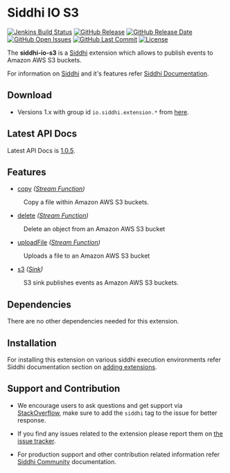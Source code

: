 ﻿Siddhi IO S3
======================================

  [![Jenkins Build Status](https://wso2.org/jenkins/job/siddhi/job/siddhi-io-s3/badge/icon)](https://wso2.org/jenkins/job/siddhi/job/siddhi-io-s3/)
  [![GitHub Release](https://img.shields.io/github/release/siddhi-io/siddhi-io-s3.svg)](https://github.com/siddhi-io/siddhi-io-s3/releases)
  [![GitHub Release Date](https://img.shields.io/github/release-date/siddhi-io/siddhi-io-s3.svg)](https://github.com/siddhi-io/siddhi-io-s3/releases)
  [![GitHub Open Issues](https://img.shields.io/github/issues-raw/siddhi-io/siddhi-io-s3.svg)](https://github.com/siddhi-io/siddhi-io-s3/issues)
  [![GitHub Last Commit](https://img.shields.io/github/last-commit/siddhi-io/siddhi-io-s3.svg)](https://github.com/siddhi-io/siddhi-io-s3/commits/master)
  [![License](https://img.shields.io/badge/License-Apache%202.0-blue.svg)](https://opensource.org/licenses/Apache-2.0)

The **siddhi-io-s3** is a <a target="_blank" href="https://siddhi.io/">Siddhi</a> extension which allows to publish events to Amazon AWS S3 buckets.


For information on <a target="_blank" href="https://siddhi.io/">Siddhi</a> and it's features refer <a target="_blank" href="https://siddhi.io/redirect/docs.html">Siddhi Documentation</a>. 

## Download

* Versions 1.x with group id `io.siddhi.extension.*` from <a target="_blank" href="https://mvnrepository.com/artifact/io.siddhi.extension.io.s3/siddhi-io-s3/">here</a>.

## Latest API Docs 

Latest API Docs is <a target="_blank" href="https://siddhi-io.github.io/siddhi-io-s3/api/1.0.5">1.0.5</a>.

## Features

* <a target="_blank" href="https://siddhi-io.github.io/siddhi-io-s3/api/1.0.5/#copy-stream-function">copy</a> *(<a target="_blank" href="http://siddhi.io/en/v5.1/docs/query-guide/#stream-function">Stream Function</a>)*<br> <div style="padding-left: 1em;"><p><p style="word-wrap: break-word;margin: 0;">Copy a file within Amazon AWS S3 buckets.</p></p></div>
* <a target="_blank" href="https://siddhi-io.github.io/siddhi-io-s3/api/1.0.5/#delete-stream-function">delete</a> *(<a target="_blank" href="http://siddhi.io/en/v5.1/docs/query-guide/#stream-function">Stream Function</a>)*<br> <div style="padding-left: 1em;"><p><p style="word-wrap: break-word;margin: 0;">Delete an object from an Amazon AWS S3 bucket</p></p></div>
* <a target="_blank" href="https://siddhi-io.github.io/siddhi-io-s3/api/1.0.5/#uploadfile-stream-function">uploadFile</a> *(<a target="_blank" href="http://siddhi.io/en/v5.1/docs/query-guide/#stream-function">Stream Function</a>)*<br> <div style="padding-left: 1em;"><p><p style="word-wrap: break-word;margin: 0;">Uploads a file to an Amazon AWS S3 bucket</p></p></div>
* <a target="_blank" href="https://siddhi-io.github.io/siddhi-io-s3/api/1.0.5/#s3-sink">s3</a> *(<a target="_blank" href="http://siddhi.io/en/v5.1/docs/query-guide/#sink">Sink</a>)*<br> <div style="padding-left: 1em;"><p><p style="word-wrap: break-word;margin: 0;">S3 sink publishes events as Amazon AWS S3 buckets.</p></p></div>

## Dependencies 

There are no other dependencies needed for this extension. 

## Installation

For installing this extension on various siddhi execution environments refer Siddhi documentation section on <a target="_blank" href="https://siddhi.io/redirect/add-extensions.html">adding extensions</a>.

## Support and Contribution

* We encourage users to ask questions and get support via <a target="_blank" href="https://stackoverflow.com/questions/tagged/siddhi">StackOverflow</a>, make sure to add the `siddhi` tag to the issue for better response.

* If you find any issues related to the extension please report them on <a target="_blank" href="https://github.com/siddhi-io/siddhi-execution-math/issues">the issue tracker</a>.

* For production support and other contribution related information refer <a target="_blank" href="https://siddhi.io/community/">Siddhi Community</a> documentation.
